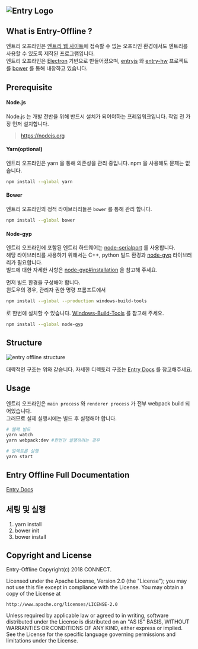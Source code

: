 ![Entry Logo](src/renderer/resources/images/about/logo.png)
---
## What is Entry-Offline ?

엔트리 오프라인은 [엔트리 웹 사이트](https://playentry.org/)에 접속할 수 없는 오프라인 환경에서도 엔트리를 사용할 수 있도록 제작된 프로그램입니다.  
엔트리 오프라인은 [Electron](https://electronjs.org/) 기반으로 만들어졌으며,
[entryjs](https://github.com/entrylabs/entryjs) 와 [entry-hw](https://github.com/entrylabs/entry-hw) 프로젝트를 [bower](https://bower.io/) 를 통해 내장하고 있습니다.

## Prerequisite

#### Node.js
Node.js 는 개발 전반을 위해 반드시 설치가 되어야하는 프레임워크입니다. 작업 전 가장 먼저 설치합니다.
> https://nodejs.org 
  
#### Yarn(optional)
엔트리 오프라인은 yarn 을 통해 의존성을 관리 중입니다. npm 을 사용해도 문제는 없습니다.
```bash
npm install --global yarn
```

#### Bower
엔트리 오프라인의 정적 라이브러리들은 `bower` 를 통해 관리 합니다.
```bash
npm install --global bower
```

#### Node-gyp
엔트리 오프라인에 포함된 엔트리 하드웨어는 [node-serialport](https://github.com/node-serialport/node-serialport) 를 사용합니다.  
해당 라이브러리를 사용하기 위해서는 C++, python 빌드 환경과 [node-gyp](https://github.com/nodejs/node-gyp) 라이브러리가 필요합니다.  
빌드에 대한 자세한 사항은 [node-gyp#installation](https://github.com/nodejs/node-gyp#installation) 을 참고해 주세요.

먼저 빌드 환경을 구성해야 합니다.  
윈도우의 경우, 관리자 권한 명령 프롬프트에서
```bash
npm install --global --production windows-build-tools
```
로 한번에 설치할 수 있습니다. [Windows-Build-Tools](https://github.com/felixrieseberg/windows-build-tools) 를 참고해 주세요.

```bash
npm install --global node-gyp
```

## Structure

![entry offline structure](https://user-images.githubusercontent.com/40051225/52943796-44528f00-33b1-11e9-9ccf-a4336e60b81d.png)

대략적인 구조는 위와 같습니다. 자세한 디렉토리 구조는 [Entry Docs](https://entrylabs.github.io/docs/guide/entry-offline/2017-12-21-project_structure.html) 를 참고해주세요.

## Usage

엔트리 오프라인은 `main process` 와 `renderer process` 가 전부 webpack build 되어있습니다.  
그러므로 실제 실행시에는 빌드 후 실행해야 합니다.

```bash
# 웹팩 빌드
yarn watch
yarn webpack:dev #한번만 실행하려는 경우
```

```bash
# 일렉트론 실행
yarn start
```

## Entry Offline Full Documentation

[Entry Docs](https://entrylabs.github.io/docs/guide/entry-offline/2017-12-20-getting_started.html)






## 세팅 및 실행
1. yarn install
2. bower init
3. bower install


## Copyright and License

Entry-Offline Copyright(c) 2018 CONNECT.

Licensed under the Apache License, Version 2.0 (the "License"); you may not use this file except in compliance with the License.  You may obtain a copy of the License at

    http://www.apache.org/licenses/LICENSE-2.0

Unless required by applicable law or agreed to in writing, software distributed under the License is distributed on an "AS IS" BASIS, WITHOUT WARRANTIES OR CONDITIONS OF ANY KIND, either express or implied. See the License for the specific language governing permissions and limitations under the License.
